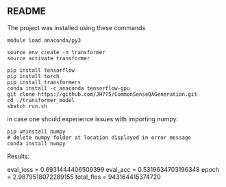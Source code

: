 ## README

The project was installed using these commands 
```
module load anaconda/py3

source env create -n transformer
source activate transformer

pip install tensorflow
pip install torch 
pip install transformers
conda install -c anaconda tensorflow-gpu
git clone https://github.com/JH775/CommonSenseQAGeneration.git
cd ./transformer_model
sbatch run.sh
```


in case one should experience issues with importing numpy: 
```
pip uninstall numpy 
# delete numpy folder at location displayed in error message  
conda install numpy  
```

Results: 

eval_loss = 0.6931444406509399
eval_acc = 0.5319634703196348
epoch = 2.9879518072289155
total_flos = 943164415374720
